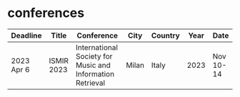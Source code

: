 # conferences

<!-- https://conferences.smcnetwork.org/ -->

| Deadline| Title | Conference | City | Country | Year | Date |
| --- | --- | --- | --- | --- | --- | --- |
| 2023 Apr 6 | ISMIR 2023 | International Society for Music and Information Retrieval | Milan | Italy | 2023 | Nov 10-14 |
